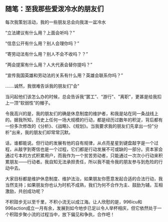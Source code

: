 ## 随笔：至我那些爱泼冷水的朋友们

每次我策划活动，我的一些朋友总会向我泼一盆冷水

“立法建议有什么用？上面会听吗？”

“信息公开有什么用？别人会理你吗？”

“寄劳动法有什么用？别人不会不收吗？？”

“两会提案有什么用？人大代表会替你提吗？”

“宣传我国英雄和劳动法的关系有什么用？英雄会联系你吗？”

.......诚然，我很难告诉我的朋友们"会"

当问起他们该怎么办的时候，总会告诉我“罢工”、“游行"、"离职"，更甚是给我扣上一顶“软弱性”的帽子。

令我高兴的是，我的朋友们的确是休息制度的维护者，和我是站在同一条战线上的。据我所知，历史上任何一场大规模的行动，都是经历过数年的积淀，背后都有一份多次修改的《分析》、《战略》、《规划》。当我要求我的朋友们先拿出一份"分析"出来，我的朋友们却常常沉默。

话，谁都能说。但行动的发展有他的自有规律，从点亮星星到键盘敲字是一个过程，从敲字到寄信也是一个过程，它们都是行动发展不可或缺的一部分。资本家会通过亏本的方式积累用户，而我作为一个贫苦劳动者，只能通过一次次小行动来积累朋友——行动者。我自知无法承担责任，所以我不能令我的朋友参与到危险的行动中去。

大家目标都是维护休息制度、维护法治，如果朋友你愿意发起合适的合法行动，我当然支持；如果朋友你也认为时机不成熟，我们为何不合作为主、鼓励为辅，互相激励，共创成功呢？

不积跬步无以至千里，不积小流无以成江海。让人欣慰的是，996icu和996action成立一月有余，发展到如今地步已足以令人举杯相庆，但它依然处于一个积跬步聚小流的过程当中，放下偏见和争执，合作吧！
